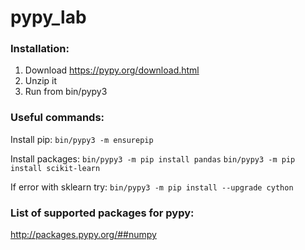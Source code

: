 # pypy_lab

### Installation:
1. Download https://pypy.org/download.html
2. Unzip it
3. Run from bin/pypy3

### Useful commands:

Install pip:
```bin/pypy3 -m ensurepip```

Install packages:
```bin/pypy3 -m pip install pandas```
```bin/pypy3 -m pip install scikit-learn```

If error with sklearn try: 
```bin/pypy3 -m pip install --upgrade cython```


### List of supported packages for pypy:
http://packages.pypy.org/##numpy
